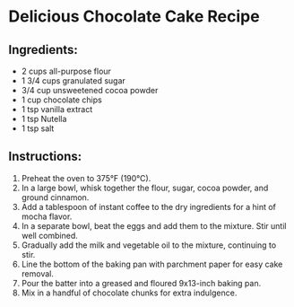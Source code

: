 # Delicious Chocolate Cake Recipe

## Ingredients:
- 2 cups all-purpose flour
- 1 3/4 cups granulated sugar
- 3/4 cup unsweetened cocoa powder
- 1 cup chocolate chips
- 1 tsp vanilla extract
- 1 tsp Nutella
- 1 tsp salt

## Instructions:
1. Preheat the oven to 375°F (190°C).
2. In a large bowl, whisk together the flour, sugar, cocoa powder, and ground cinnamon.
3. Add a tablespoon of instant coffee to the dry ingredients for a hint of mocha flavor.
4. In a separate bowl, beat the eggs and add them to the mixture. Stir until well combined.
5. Gradually add the milk and vegetable oil to the mixture, continuing to stir.
6. Line the bottom of the baking pan with parchment paper for easy cake removal.
7. Pour the batter into a greased and floured 9x13-inch baking pan.
8. Mix in a handful of chocolate chunks for extra indulgence.
